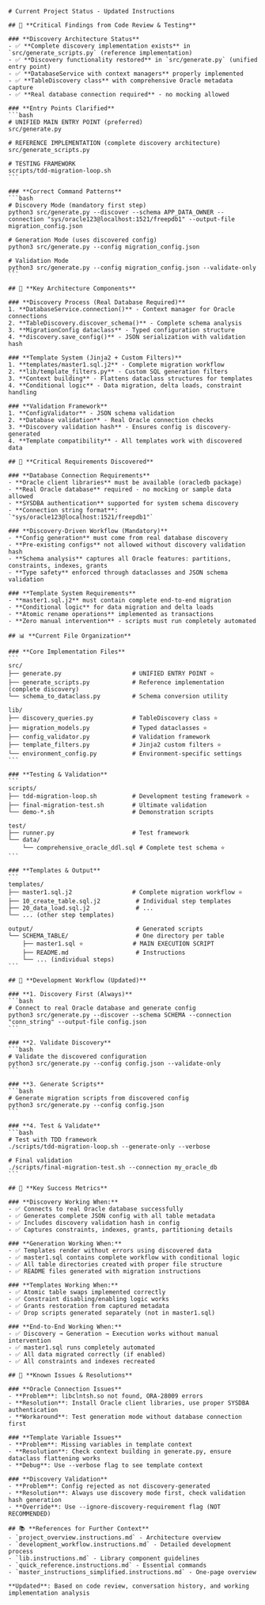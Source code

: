 ````instructions
# Current Project Status - Updated Instructions

## 🎯 **Critical Findings from Code Review & Testing**

### **Discovery Architecture Status**
- ✅ **Complete discovery implementation exists** in `src/generate_scripts.py` (reference implementation)
- ✅ **Discovery functionality restored** in `src/generate.py` (unified entry point)
- ✅ **DatabaseService with context managers** properly implemented
- ✅ **TableDiscovery class** with comprehensive Oracle metadata capture
- ✅ **Real database connection required** - no mocking allowed

### **Entry Points Clarified**
```bash
# UNIFIED MAIN ENTRY POINT (preferred)
src/generate.py

# REFERENCE IMPLEMENTATION (complete discovery architecture)
src/generate_scripts.py

# TESTING FRAMEWORK
scripts/tdd-migration-loop.sh
```

### **Correct Command Patterns**
```bash
# Discovery Mode (mandatory first step)
python3 src/generate.py --discover --schema APP_DATA_OWNER --connection "sys/oracle123@localhost:1521/freepdb1" --output-file migration_config.json

# Generation Mode (uses discovered config)
python3 src/generate.py --config migration_config.json

# Validation Mode  
python3 src/generate.py --config migration_config.json --validate-only
```

## 🔧 **Key Architecture Components**

### **Discovery Process (Real Database Required)**
1. **DatabaseService.connection()** - Context manager for Oracle connections
2. **TableDiscovery.discover_schema()** - Complete schema analysis
3. **MigrationConfig dataclass** - Typed configuration structure
4. **discovery.save_config()** - JSON serialization with validation hash

### **Template System (Jinja2 + Custom Filters)**
1. **templates/master1.sql.j2** - Complete migration workflow
2. **lib/template_filters.py** - Custom SQL generation filters
3. **Context building** - Flattens dataclass structures for templates
4. **Conditional logic** - Data migration, delta loads, constraint handling

### **Validation Framework**
1. **ConfigValidator** - JSON schema validation
2. **Database validation** - Real Oracle connection checks
3. **Discovery validation hash** - Ensures config is discovery-generated
4. **Template compatibility** - All templates work with discovered data

## 🚨 **Critical Requirements Discovered**

### **Database Connection Requirements**
- **Oracle client libraries** must be available (oracledb package)
- **Real Oracle database** required - no mocking or sample data allowed
- **SYSDBA authentication** supported for system schema discovery
- **Connection string format**: `"sys/oracle123@localhost:1521/freepdb1"`

### **Discovery-Driven Workflow (Mandatory)**
- **Config generation** must come from real database discovery
- **Pre-existing configs** not allowed without discovery validation hash
- **Schema analysis** captures all Oracle features: partitions, constraints, indexes, grants
- **Type safety** enforced through dataclasses and JSON schema validation

### **Template System Requirements**
- **master1.sql.j2** must contain complete end-to-end migration
- **Conditional logic** for data migration and delta loads
- **Atomic rename operations** implemented as transactions
- **Zero manual intervention** - scripts must run completely automated

## 📊 **Current File Organization**

### **Core Implementation Files**
```
src/
├── generate.py                    # UNIFIED ENTRY POINT ⭐
├── generate_scripts.py            # Reference implementation (complete discovery)
└── schema_to_dataclass.py         # Schema conversion utility

lib/
├── discovery_queries.py           # TableDiscovery class ⭐
├── migration_models.py            # Typed dataclasses ⭐
├── config_validator.py            # Validation framework
├── template_filters.py            # Jinja2 custom filters ⭐
└── environment_config.py          # Environment-specific settings
```

### **Testing & Validation**
```
scripts/
├── tdd-migration-loop.sh          # Development testing framework ⭐
├── final-migration-test.sh        # Ultimate validation
└── demo-*.sh                      # Demonstration scripts

test/
├── runner.py                      # Test framework
└── data/
    └── comprehensive_oracle_ddl.sql # Complete test schema ⭐
```

### **Templates & Output**
```
templates/
├── master1.sql.j2                 # Complete migration workflow ⭐
├── 10_create_table.sql.j2          # Individual step templates
├── 20_data_load.sql.j2             # ...
└── ... (other step templates)

output/                             # Generated scripts
└── SCHEMA_TABLE/                   # One directory per table
    ├── master1.sql ⭐              # MAIN EXECUTION SCRIPT
    ├── README.md                   # Instructions
    └── ... (individual steps)
```

## 🎯 **Development Workflow (Updated)**

### **1. Discovery First (Always)**
```bash
# Connect to real Oracle database and generate config
python3 src/generate.py --discover --schema SCHEMA --connection "conn_string" --output-file config.json
```

### **2. Validate Discovery**
```bash
# Validate the discovered configuration
python3 src/generate.py --config config.json --validate-only
```

### **3. Generate Scripts**
```bash
# Generate migration scripts from discovered config
python3 src/generate.py --config config.json
```

### **4. Test & Validate**
```bash
# Test with TDD framework
./scripts/tdd-migration-loop.sh --generate-only --verbose

# Final validation
./scripts/final-migration-test.sh --connection my_oracle_db
```

## 🔑 **Key Success Metrics**

### **Discovery Working When:**
- ✅ Connects to real Oracle database successfully
- ✅ Generates complete JSON config with all table metadata
- ✅ Includes discovery validation hash in config
- ✅ Captures constraints, indexes, grants, partitioning details

### **Generation Working When:**
- ✅ Templates render without errors using discovered data
- ✅ master1.sql contains complete workflow with conditional logic
- ✅ All table directories created with proper file structure
- ✅ README files generated with migration instructions

### **Templates Working When:**
- ✅ Atomic table swaps implemented correctly
- ✅ Constraint disabling/enabling logic works
- ✅ Grants restoration from captured metadata
- ✅ Drop scripts generated separately (not in master1.sql)

### **End-to-End Working When:**
- ✅ Discovery → Generation → Execution works without manual intervention
- ✅ master1.sql runs completely automated
- ✅ All data migrated correctly (if enabled)
- ✅ All constraints and indexes recreated

## 🚧 **Known Issues & Resolutions**

### **Oracle Connection Issues**
- **Problem**: libclntsh.so not found, ORA-28009 errors
- **Resolution**: Install Oracle client libraries, use proper SYSDBA authentication
- **Workaround**: Test generation mode without database connection first

### **Template Variable Issues**  
- **Problem**: Missing variables in template context
- **Resolution**: Check context building in generate.py, ensure dataclass flattening works
- **Debug**: Use --verbose flag to see template context

### **Discovery Validation**
- **Problem**: Config rejected as not discovery-generated
- **Resolution**: Always use discovery mode first, check validation hash generation
- **Override**: Use --ignore-discovery-requirement flag (NOT RECOMMENDED)

## 📚 **References for Further Context**
- `project_overview.instructions.md` - Architecture overview
- `development_workflow.instructions.md` - Detailed development process  
- `lib.instructions.md` - Library component guidelines
- `quick_reference.instructions.md` - Essential commands
- `master_instructions_simplified.instructions.md` - One-page overview

**Updated**: Based on code review, conversation history, and working implementation analysis
````